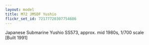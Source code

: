 ```yaml
---
layout: model
title: M72 JMSDF Yushio
flickr_set_id: 72177720307754686
---
```


Japanese Submarine Yushio SS573, approx. mid 1980s, 1/700 scale  
[Built 1991]



